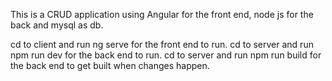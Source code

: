 This is a CRUD application using Angular for the front end, node js for the back and mysql as db.

cd to client and run ng serve for the front end to run.
cd to server and run  npm run dev for the back end to run.
cd to server and run npm run build for the back end to get built when changes happen.

